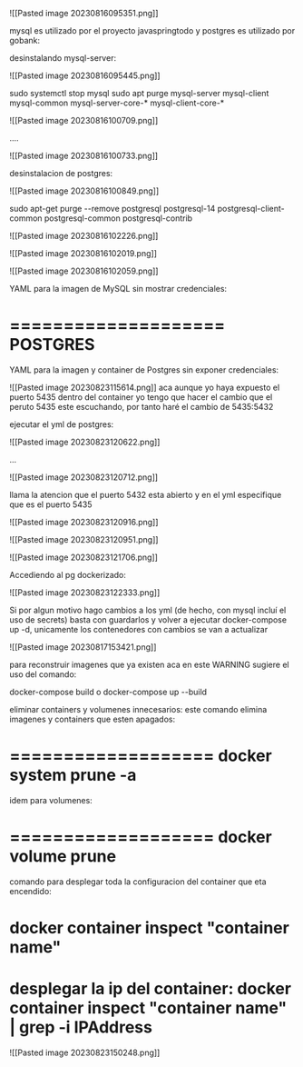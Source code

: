 
![[Pasted image 20230816095351.png]]

mysql es utilizado por el proyecto javaspringtodo y postgres es utilizado por gobank:

desinstalando mysql-server:

![[Pasted image 20230816095445.png]]

sudo systemctl stop mysql
sudo apt purge mysql-server mysql-client mysql-common mysql-server-core-* mysql-client-core-*

![[Pasted image 20230816100709.png]]

....

![[Pasted image 20230816100733.png]]

desinstalacion de postgres:

![[Pasted image 20230816100849.png]]

sudo apt-get purge --remove postgresql postgresql-14 postgresql-client-common postgresql-common postgresql-contrib

![[Pasted image 20230816102226.png]]


![[Pasted image 20230816102019.png]]

![[Pasted image 20230816102059.png]]

YAML para la imagen de MySQL sin mostrar credenciales:



====================
POSTGRES
====================

YAML para la imagen y container de Postgres sin exponer credenciales:

![[Pasted image 20230823115614.png]]
aca aunque yo haya expuesto el puerto 5435 dentro del container yo tengo que hacer el cambio que el peruto 5435 este escuchando, por tanto haré el cambio de 5435:5432


ejecutar el yml de postgres:

![[Pasted image 20230823120622.png]]

...

![[Pasted image 20230823120712.png]]

llama la atencion que el puerto 5432 esta abierto y en el yml especifique que es el puerto 5435

![[Pasted image 20230823120916.png]]

![[Pasted image 20230823120951.png]]

![[Pasted image 20230823121706.png]]

Accediendo al pg dockerizado:

![[Pasted image 20230823122333.png]]


Si por algun motivo hago cambios a los yml (de hecho, con mysql incluí el uso de secrets) basta con guardarlos y volver a ejecutar docker-compose up -d, unicamente los contenedores con cambios se van a actualizar

![[Pasted image 20230817153421.png]]

para reconstruir imagenes que ya existen aca en este WARNING sugiere el uso del comando:

docker-compose build o docker-compose up --build

eliminar containers y volumenes innecesarios:  este comando elimina imagenes y containers que esten apagados:

===================
docker system prune -a
===================

idem para volumenes:

===================
docker volume prune
=

comando para desplegar toda la configuracion del container que eta encendido:

docker container inspect "container name"
=

desplegar la ip del container:
docker container inspect "container name" | grep -i IPAddress
=
![[Pasted image 20230823150248.png]]








